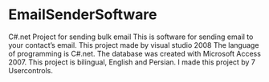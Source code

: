 # EmailSenderSoftware
C#.net Project for sending bulk email
This is software for sending email to your contact’s email.
This project made by visual studio 2008
The language of programming is C#.net.
The database was created with Microsoft Access 2007.
This project is bilingual, English and Persian.
I made this project by 7 Usercontrols.
